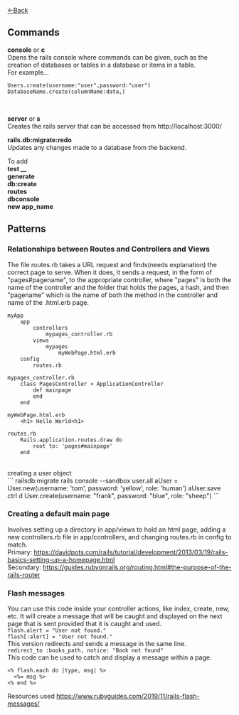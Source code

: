 [\<\-Back](http://euclid.nmu.edu:3000/ovoisine/CS326/wiki/Ruby)

## Commands

**console** or **c**<br>
Opens the rails console where commands can be given, such as the creation of databases or tables in a database or items in a table.<br>
For example... 
```
Users.create(username:"user",password:"user")
DatabaseName.create(columnName:data,)
```
<br>

**server** or **s**<br>
Creates the rails server that can be accessed from http://localhost:3000/<br>

**rails.db:migrate:redo**<br>
Updates any changes made to a database from the backend.<br>

To add<br>
**test \_\_**<br>
**generate**<br>
**db:create**<br>
**routes**<br>
**dbconsole**<br>
**new app_name**<br>

## Patterns

### Relationships between Routes and Controllers and Views
The file routes.rb takes a URL request and finds(needs explanation) the correct page to serve. When it does, it sends a request, in the form of "pages#pagename", to the appropriate controller, where "pages" is both the name of the controller and the folder that holds the pages, a hash, and then "pagename" which is the name of both the method in the controller and name of the .html.erb page.

```
myApp
	app
		controllers
			mypages_controller.rb
		views
			mypages
				myWebPage.html.erb
	config
		routes.rb
```

```
mypages_controller.rb
	class PagesController < ApplicationController
		def mainpage
		end
  	end
```
```
myWebPage.html.erb
	<h1> Hello World<h1>
```
```
routes.rb
	Rails.application.routes.draw do
  		root to: 'pages#mainpage'
	end
```
<br>
creating a user object<br>
```
railsdb:migrate
rails console --sandbox
user.all
aUser = User.new(username: 'tom', password: 'yellow', role: 'human')
aUser.save
ctrl d
User.create(username: "frank", password: "blue", role: "sheep")
```

### Creating a default main page<br>
Involves setting up a directory in app/views to hold an html page, adding a new controllers.rb file in app/controllers, and changing routes.rb in config to match.<br>
Primary: https://davidpots.com/rails/tutorial/development/2013/03/19/rails-basics-setting-up-a-homepage.html<br>
Secondary: https://guides.rubyonrails.org/routing.html#the-purpose-of-the-rails-router<br>

### Flash messages
You can use this code inside your controller actions, like index, create, new, etc. It will create a message that will be caught and displayed on the next page that is sent provided that it is caught and used.<br>
`flash.alert = "User not found."`<br>
`flash[:alert] = "User not found."`<br>
This version redirects and sends a message in the same line.<br>
`redirect_to :books_path, notice: "Book not found"`<br>
This code can be used to catch and display a message within a page.<br>
```
<% flash.each do |type, msg| %>
  <%= msg %>
<% end %>
```
Resources used https://www.rubyguides.com/2019/11/rails-flash-messages/<br>